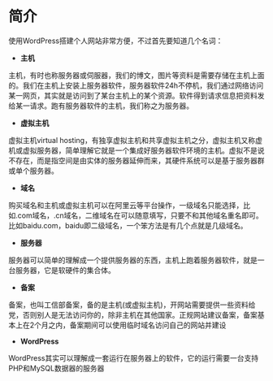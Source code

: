 # 简介

使用WordPress搭建个人网站非常方便，不过首先要知道几个名词：

* **主机**

主机，有时也称服务器或伺服器，我们的博文，图片等资料是需要存储在主机上面的。我们在主机上安装上服务器软件，服务器软件24h不停机，我们通过网络访问某一网页，其实就是访问到了某台主机上的某个资源。软件得到请求信息把资料发给某一请求。跑有服务器软件的主机，我们称之为服务器。

* **虚拟主机**

虚拟主机virtual hosting，有独享虚拟主机和共享虚拟主机之分，虚拟主机又称虚机或虚拟服务器，简单理解它就是一个集成好服务器软件环境的主机。虚拟不是说不存在，而是指空间是由实体的服务器延伸而来，其硬件系统可以是基于服务器群或单个服务器。

* **域名**

购买域名和主机或虚拟主机可以在阿里云等平台操作，一级域名只能选择，比如.com域名，.cn域名，二维域名在可以随意填写，只要不和其他域名重名即可。比如baidu.com，baidu即二级域名，一个笨方法是有几个点就是几级域名。

* **服务器**

服务器可以简单的理解成一个提供服务器的东西，主机上跑着服务器软件，就是一台服务器，它是软硬件的集合体。

* **备案**

备案，也叫工信部备案，备的是主机\(或虚拟主机\)，开网站需要提供一些资料给党，否则别人是无法访问你的，除非主机在其他国家。正规网站建议备案，备案基本上在2个月之内，备案期间可以使用临时域名访问自己的网站并建设

* **WordPress**

WordPress其实可以理解成一套运行在服务器上的软件，它的运行需要一台支持PHP和MySQL数据器的服务器

